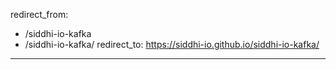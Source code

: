 redirect_from:
  - /siddhi-io-kafka
  - /siddhi-io-kafka/
redirect_to: https://siddhi-io.github.io/siddhi-io-kafka/
---
